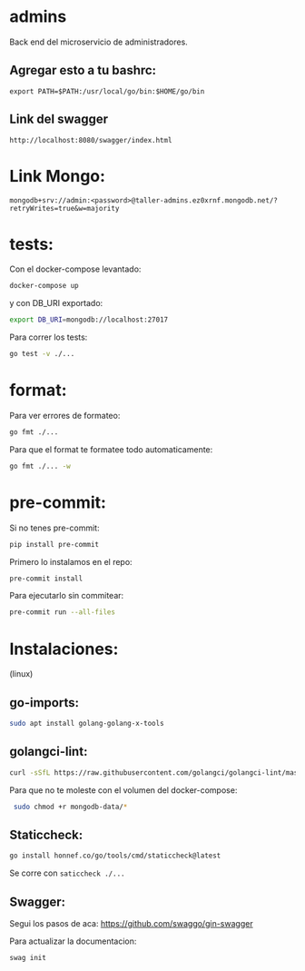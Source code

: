 # admins
Back end del microservicio de administradores.
## Agregar esto a tu bashrc:
`export PATH=$PATH:/usr/local/go/bin:$HOME/go/bin`


## Link del swagger
`http://localhost:8080/swagger/index.html`

# Link Mongo:
`mongodb+srv://admin:<password>@taller-admins.ez0xrnf.mongodb.net/?retryWrites=true&w=majority`

# tests:
Con el docker-compose levantado:
```bash
docker-compose up
```
y con DB_URI exportado:
```bash
export DB_URI=mongodb://localhost:27017
```
Para correr los tests:
```bash
go test -v ./...
```

# format:
Para ver errores de formateo:
```bash
go fmt ./...
```

Para que el format te formatee todo automaticamente:
```bash
go fmt ./... -w
```

# pre-commit:
Si no tenes pre-commit:
```bash
pip install pre-commit
```

Primero lo instalamos en el repo:
```bash
pre-commit install
```
Para ejecutarlo sin commitear:
```bash
pre-commit run --all-files
```

# Instalaciones:
(linux)
## go-imports:
```bash
sudo apt install golang-golang-x-tools 
```
## golangci-lint:
```bash
curl -sSfL https://raw.githubusercontent.com/golangci/golangci-lint/master/install.sh | sh -s -- -b $(go env GOPATH)/bin v1.55.2
```
Para que no te moleste con el volumen del docker-compose:
```bash
 sudo chmod +r mongodb-data/*
 ```
## Staticcheck:
```bash
go install honnef.co/go/tools/cmd/staticcheck@latest
```
Se corre con
`saticcheck ./...`

## Swagger:
Segui los pasos de aca:
https://github.com/swaggo/gin-swagger

Para actualizar la documentacion:
```bash
swag init
```